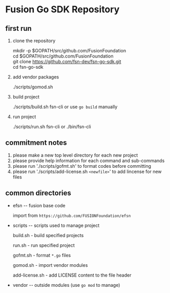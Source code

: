 # Fusion Go SDK Repository

## first run

1. clone the repository

    mkdir -p $GOPATH/src/github.com/FusionFoundation  
    cd $GOPATH/src/github.com/FusionFoundation  
    git clone https://github.com/fsn-dev/fsn-go-sdk.git  
    cd fsn-go-sdk  

2. add vendor packages

    ./scripts/gomod.sh

3. build project

    ./scripts/build.sh fsn-cli
    or use `go build` manually

4. run project

    ./scripts/run.sh fsn-cli
    or ./bin/fsn-cli

## commitment notes

1. please make a new top level directory for each new project
2. please provide help information for each command and sub-commands
3. please run './scripts/gofmt.sh' to format codes before committing
4. please run './scripts/add-license.sh `<newfile>`' to add lincense for new files

## common directories

* efsn		-- fusion base code

    import from `https://github.com/FUSIONFoundation/efsn`

* scripts 	-- scripts used to manage project

    build.sh - build specified projects

    run.sh - run specified project

    gofmt.sh - format `*.go` files

    gomod.sh - import vendor modules

    add-license.sh - add LICENSE content to the file header

* vendor	-- outside modules (use `go mod` to manage)

[//]: # (/* vim: set ts=4 sts=4 sw=4 et : */)
